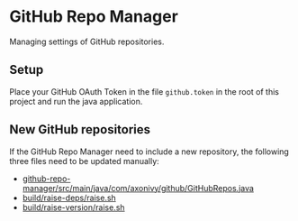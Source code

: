 # GitHub Repo Manager

Managing settings of GitHub repositories.

## Setup

Place your GitHub OAuth Token in the file
`github.token` in the root of this project
and run the java application.

## New GitHub repositories

If the GitHub Repo Manager need to include 
a new repository, the following three files 
need to be updated manually:
- [github-repo-manager/src/main/java/com/axonivy/github/GitHubRepos.java](github-repo-manager/src/main/java/com/axonivy/github/GitHubRepos.java#L34C1-L50C37)
- [build/raise-deps/raise.sh](build/raise-deps/raise.sh#L41C2-L51C4)
- [build/raise-version/raise.sh](build/raise-version/raise.sh#L44C2-L66C4)